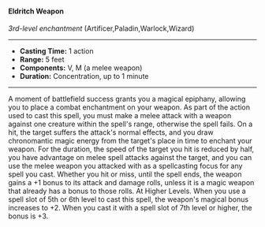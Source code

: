 #### Eldritch Weapon
*3rd-level enchantment* (Artificer,Paladin,Warlock,Wizard)
___
- **Casting Time:** 1 action
- **Range:** 5 feet
- **Components:** V, M (a melee weapon)
- **Duration:** Concentration, up to 1 minute
---
A moment of battlefield success grants you a
magical epiphany, allowing you to place a combat
enchantment on your weapon. As part of the action
used to cast this spell, you must make a melee
attack with a weapon against one creature within
the spell's range, otherwise the spell fails. On a hit,
the target suffers the attack's normal effects, and
you draw chronomantic magic energy from the
target's place in time to enchant your weapon. For
the duration, the speed of the target you hit is
reduced by half, you have advantage on melee spell
attacks against the target, and you can use the
melee weapon you attacked with as a spellcasting
focus for any spell you cast. Whether you hit or
miss, until the spell ends, the weapon gains a +1
bonus to its attack and damage rolls, unless it is a
magic weapon that already has a bonus to those
rolls.
At Higher Levels.  When you use a spell slot of
5th or 6th level to cast this spell, the weapon's
magical bonus increases to +2. When you cast it
with a spell slot of 7th level or higher, the bonus is
+3.
